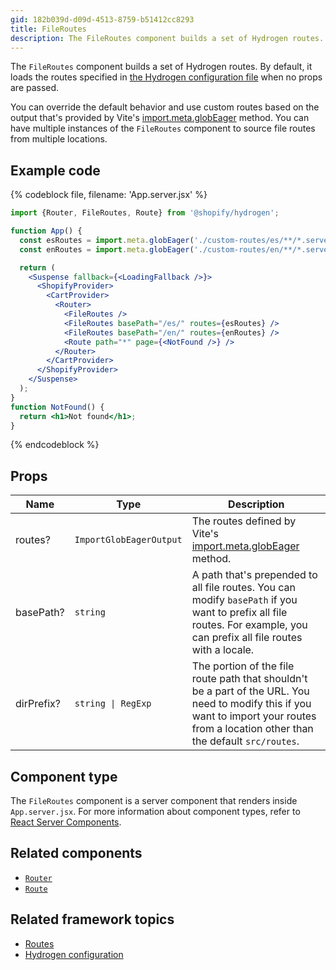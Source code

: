 ```yaml
---
gid: 182b039d-d09d-4513-8759-b51412cc8293
title: FileRoutes
description: The FileRoutes component builds a set of Hydrogen routes.
---
```


The `FileRoutes` component builds a set of Hydrogen routes. By default, it loads the routes specified in [the Hydrogen configuration file](https://shopify.dev/custom-storefronts/hydrogen/framework/hydrogen-config) when no props are passed.

You can override the default behavior and use custom routes based on the output that's provided by Vite's [import.meta.globEager](https://vitejs.dev/guide/features.html#glob-import) method. You can have multiple instances of the `FileRoutes` component to source file routes from multiple locations.

## Example code

{% codeblock file, filename: 'App.server.jsx' %}

```jsx
import {Router, FileRoutes, Route} from '@shopify/hydrogen';

function App() {
  const esRoutes = import.meta.globEager('./custom-routes/es/**/*.server.jsx');
  const enRoutes = import.meta.globEager('./custom-routes/en/**/*.server.jsx');

  return (
    <Suspense fallback={<LoadingFallback />}>
      <ShopifyProvider>
        <CartProvider>
          <Router>
            <FileRoutes />
            <FileRoutes basePath="/es/" routes={esRoutes} />
            <FileRoutes basePath="/en/" routes={enRoutes} />
            <Route path="*" page={<NotFound />} />
          </Router>
        </CartProvider>
      </ShopifyProvider>
    </Suspense>
  );
}
function NotFound() {
  return <h1>Not found</h1>;
}
```

{% endcodeblock %}

## Props

| Name       | Type                               | Description                                                                                                                                                                            |
| ---------- | ---------------------------------- | -------------------------------------------------------------------------------------------------------------------------------------------------------------------------------------- |
| routes?    | <code>ImportGlobEagerOutput</code> | The routes defined by Vite's [import.meta.globEager](https://vitejs.dev/guide/features.html#glob-import) method.                                                                       |
| basePath?  | <code>string</code>                | A path that's prepended to all file routes. You can modify `basePath` if you want to prefix all file routes. For example, you can prefix all file routes with a locale.                |
| dirPrefix? | <code>string &#124; RegExp</code>  | The portion of the file route path that shouldn't be a part of the URL. You need to modify this if you want to import your routes from a location other than the default `src/routes`. |

## Component type

The `FileRoutes` component is a server component that renders inside `App.server.jsx`. For more information about component types, refer to [React Server Components](https://shopify.dev/custom-storefronts/hydrogen/framework/react-server-components).

## Related components

- [`Router`](https://shopify.dev/api/hydrogen/components/framework/router)
- [`Route`](https://shopify.dev/api/hydrogen/components/framework/route)

## Related framework topics

- [Routes](https://shopify.dev/custom-storefronts/hydrogen/framework/routes)
- [Hydrogen configuration](https://shopify.dev/custom-storefronts/hydrogen/framework/hydrogen-config)
